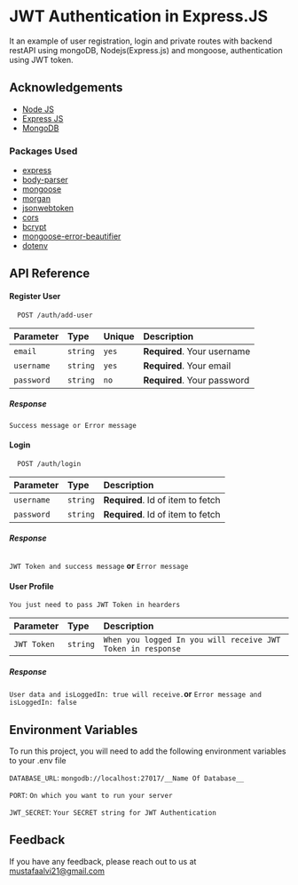 
# JWT Authentication in Express.JS

It an example of user registration, login and private routes with backend restAPI using mongoDB, Nodejs(Express.js) and mongoose, authentication using JWT token.


## Acknowledgements

 - [Node JS](https://nodejs.org/en//)
 - [Express JS](https://expressjs.com/)
 - [MongoDB](https://www.mongodb.com/)

### Packages Used
 - [express](https://www.npmjs.com/package/express)
 - [body-parser](https://www.npmjs.com/package/body-parser)
 - [mongoose](https://www.npmjs.com/package/mongoose)
 - [morgan](https://www.npmjs.com/package/morgan)
 - [jsonwebtoken](https://www.npmjs.com/package/jsonwebtoken)
 - [cors](https://www.npmjs.com/package/cors)
 - [bcrypt](https://www.npmjs.com/package/bcrypt)
 - [mongoose-error-beautifier](https://www.npmjs.com/package/mongoose-error-beautifier)
 - [dotenv](https://www.npmjs.com/package/dotenv)


## API Reference

#### Register User

```http
  POST /auth/add-user
```

| Parameter  | Type     | Unique | Description                 |
| :--------  | :------- | :----- | :-------------------------- |
| `email`    | `string` | `yes`  | **Required**. Your username |
| `username` | `string` | `yes`  | **Required**. Your email    |
| `password` | `string` | `no`   | **Required**. Your password |

##### ***Response***
`Success message or Error message`


#### Login

```http
  POST /auth/login
```

| Parameter   | Type     | Description                       |
| :--------   | :------- | :-------------------------------- |
| `username`  | `string` | **Required**. Id of item to fetch |
| `password`  | `string` | **Required**. Id of item to fetch |

###### ***Response***
`JWT Token and success message` **or** `Error message`


#### User Profile
`You just need to pass JWT Token in hearders`


| Parameter   | Type     | Description                       |
| :--------   | :------- | :-------------------------------- |
| `JWT Token` | `string` |  `When you logged In you will receive JWT Token in response` |

##### ***Response***
`User data and isLoggedIn: true will receive.`**or** `Error message and isLoggedIn: false`

## Environment Variables

To run this project, you will need to add the following environment variables to your .env file

`DATABASE_URL`: `mongodb://localhost:27017/__Name Of Database__`

`PORT`: `On which you want to run your server`

`JWT_SECRET`: `Your SECRET string for JWT Authentication`
## Feedback

If you have any feedback, please reach out to us at mustafaalvi21@gmail.com

